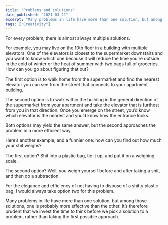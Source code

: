```yaml
---
title: "Problems and solutions"
date_published: "2021-03-21"
excerpt: "Many problems in life have more than one solution, but among those solutions, one is probably more effective than the other."
tags: ["Creativity"]
---
```


For every problem, there is almost always multiple solutions.

For example, you may live on the 10th floor in a building with multiple elevators. One of the elevators is closest to the supermarket downstairs and you want to know which one because it will reduce the time you’re outside in the cold of winter or the heat of summer with two bags full of groceries. How can you go about figuring that out?

The first option is to walk home from the supermarket and find the nearest elevator you can see from the street that connects to your apartment building.

The second option is to walk within the building in the general direction of the supermarket from your apartment and take the elevator that is furthest from you in that direction. Once you emerge on the street, you’d know which elevator is the nearest and you’d know how the entrance looks.

Both options may yield the same answer, but the second approaches the problem in a more efficient way.

Here’s another example, and a funnier one: how can you find out how much your shit weighs?

The first option? Shit into a plastic bag, tie it up, and put it on a weighing scale.

The second option? Well, you weigh yourself before and after taking a shit, and then do a subtraction.

For the elegance and efficiency of not having to dispose of a shitty plastic bag, I would always take option two for this problem.

Many problems in life have more than one solution, but among those solutions, one is probably more effective than the other. It’s therefore prudent that we invest the time to think before we pick a solution to a problem, rather than taking the first possible approach.